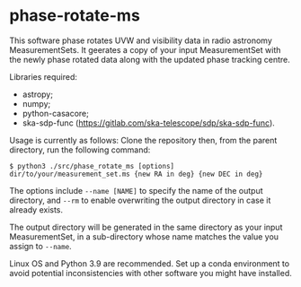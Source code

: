 # phase-rotate-ms





This software phase rotates UVW and visibility data in radio astronomy MeasurementSets. It geerates a copy of your input MeasurementSet with the newly phase rotated data along with the updated phase tracking centre.

Libraries required:

- astropy;
- numpy;
- python-casacore;
- ska-sdp-func (https://gitlab.com/ska-telescope/sdp/ska-sdp-func).

Usage is currently as follows:
Clone the repository then, from the parent directory, run the following command:

```
$ python3 ./src/phase_rotate_ms [options] dir/to/your/measurement_set.ms {new RA in deg} {new DEC in deg}
```

The options include ```--name [NAME]``` to specify the name of the output directory, and ```--rm``` to enable overwriting the output directory in case it already exists.

The output directory will be generated in the same directory as your input MeasurementSet, in a sub-directory whose name matches the value you assign to ```--name```.

Linux OS and Python 3.9 are recommended. Set up a conda environment to avoid potential inconsistencies with other software you might have installed.

